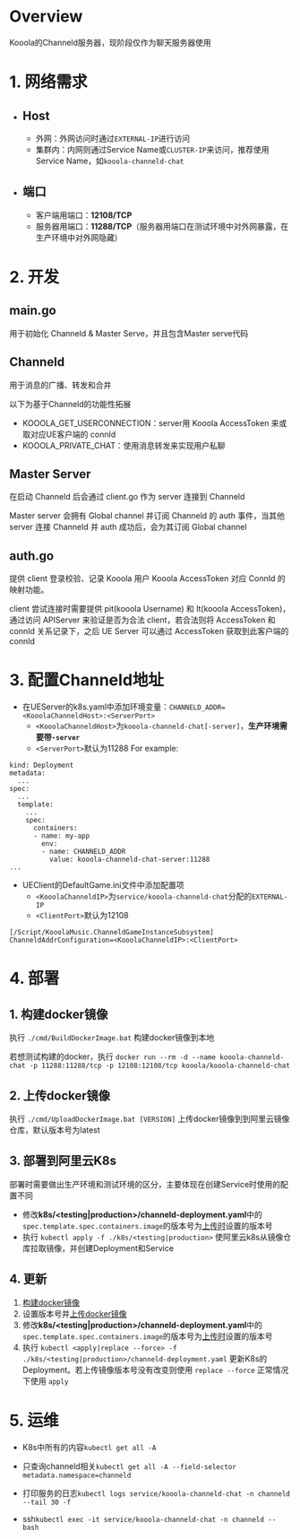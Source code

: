 # Overview

Kooola的Channeld服务器，现阶段仅作为聊天服务器使用

# 1. 网络需求

* ## Host
	+ 外网：外网访问时通过`EXTERNAL-IP`进行访问
	+ 集群内：内网则通过Service Name或`CLUSTER-IP`来访问，推荐使用Service Name，如`kooola-channeld-chat`

* ## 端口
	+ 客户端用端口：**12108/TCP**
	+ 服务器用端口：**11288/TCP**（服务器用端口在测试环境中对外网暴露，在生产环境中对外网隐藏）
	

# 2. 开发

## main.go
用于初始化 Channeld & Master Serve，并且包含Master serve代码

## Channeld
用于消息的广播、转发和合并

以下为基于Channeld的功能性拓展
* KOOOLA_GET_USERCONNECTION：server用 Kooola AccessToken 来或取对应UE客户端的 connId
* KOOOLA_PRIVATE_CHAT：使用消息转发来实现用户私聊

## Master Server
在启动 Channeld 后会通过 client.go 作为 server 连接到 Channeld

Master server 会拥有 Global channel 并订阅 Channeld 的 auth 事件，当其他 server 连接 Channeld 并 auth 成功后，会为其订阅 Global channel

## auth.go
提供 client 登录校验、记录 Kooola 用户 Kooola AccessToken 对应 ConnId 的映射功能。

client 尝试连接时需要提供 pit(kooola Username) 和 lt(kooola AccessToken)，通过访问 APIServer 来验证是否为合法 client，若合法则将 AccessToken 和 connId 关系记录下，之后 UE Server 可以通过 AccessToken 获取到此客户端的connId
# 3. 配置Channeld地址

* 在UEServer的k8s.yaml中添加环境变量：`CHANNELD_ADDR=<KooolaChanneldHost>:<ServerPort>`
	+ `<KooolaChanneldHost>`为`kooola-channeld-chat[-server]`，**生产环境需要带`-server`**
	+ `<ServerPort>`默认为11288
For example:
```
kind: Deployment
metadata:
  ...
spec:
  ...
  template:
    ...
    spec:
      containers:
      - name: my-app
        env:
        - name: CHANNELD_ADDR
          value: kooola-channeld-chat-server:11288
...
```

*  UEClient的DefaultGame.ini文件中添加配置项
	* `<KooolaChanneldIP>`为`service/kooola-channeld-chat`分配的`EXTERNAL-IP`
	* `<ClientPort>`默认为12108
```
[/Script/KooolaMusic.ChanneldGameInstanceSubsystem]
ChanneldAddrConfiguration=<KooolaChanneldIP>:<ClientPort>
```



# 4. 部署

## 1. 构建docker镜像

执行 `./cmd/BuildDockerImage.bat` 构建docker镜像到本地

若想测试构建的docker，执行 `docker run --rm -d --name kooola-channeld-chat -p 11288:11288/tcp -p 12108:12108/tcp kooola/kooola-channeld-chat`

## 2. 上传docker镜像

执行 `./cmd/UploadDockerImage.bat [VERSION]` 上传docker镜像到到阿里云镜像仓库，默认版本号为latest

## 3. 部署到阿里云K8s

部署时需要做出生产环境和测试环境的区分，主要体现在创建Service时使用的配置不同

* 修改**k8s/<testing|production>/channeld-deployment.yaml**中的`spec.template.spec.containers.image`的版本号为[上传时](#2-上传docker镜像)设置的版本号
* 执行 `kubectl apply -f ./k8s/<testing|production>` 使阿里云k8s从镜像仓库拉取镜像，并创建Deployment和Service

## 4. 更新
1. [构建docker镜像](#1-构建docker镜像)
2. 设置版本号并[上传docker镜像](#2-上传docker镜像)
3. 修改**k8s/<testing|production>/channeld-deployment.yaml**中的`spec.template.spec.containers.image`的版本号为[上传时](#2-上传docker镜像)设置的版本号
4. 执行 `kubectl <apply|replace --force> -f ./k8s/<testing|production>/channeld-deployment.yaml` 更新K8s的Deployment。若上传镜像版本号没有改变则使用 `replace --force` 正常情况下使用 `apply`

# 5. 运维

* K8s中所有的内容`kubectl get all -A`

* 只查询channeld相关`kubectl get all -A --field-selector metadata.namespace=channeld`

* 打印服务的日志`kubectl logs service/kooola-channeld-chat -n channeld --tail 30 -f` 

* ssh`kubectl exec -it service/kooola-channeld-chat -n channeld -- bash` 
